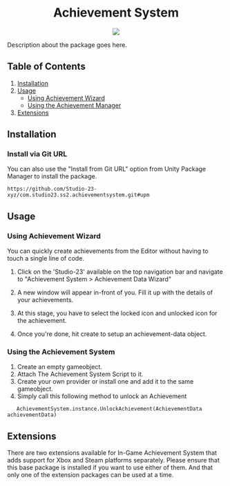 <h1 align="center">Achievement System</h1>
<p align="center">
<a href="https://openupm.com/packages/com.studio23.ss2.achievementsystem/"><img src="https://img.shields.io/npm/v/com.studio23.ss2.achievementsystem?label=openupm&amp;registry_uri=https://package.openupm.com" /></a>
</p>

Description about the package goes here. 

## Table of Contents

1. [Installation](#installation)
2. [Usage](#usage)
   - [Using Achievement Wizard](#Using-Achievement-Wizard)
   - [Using the Achievement Manager](#Using-the-Achievement-Manager)
3. [Extensions](#Extensions)

## Installation

### Install via Git URL

You can also use the "Install from Git URL" option from Unity Package Manager to install the package.
```
https://github.com/Studio-23-xyz/com.studio23.ss2.achievementsystem.git#upm
```

## Usage

### Using Achievement Wizard

You can quickly create achievements from the Editor without having to touch a single line of code. 

1. Click on the 'Studio-23' available on the top navigation bar and navigate to "Achievement System > Achievement Data Wizard"

2. A new window will appear in-front of you. Fill it up with the details of your achievements. 

3. At this stage, you have to select the locked icon and unlocked icon for the achievement. 

4. Once you're done, hit create to setup an achievement-data object.

### Using the Achievement System

1. Create an empty gameobject. 
2. Attach The Achievement System Script to it. 
3. Create your own provider or install one and add it to the same gameobject.
4. Simply call this following method to unlock an Achievement

```Csharp
   AchievementSystem.instance.UnlockAchievement(AchievementData achievementData)
```


## Extensions

There are two extensions available for In-Game Achievement System that adds support for Xbox and Steam platforms separately. Please ensure that this base package is installed if you want to use either of them. And that only one of the extension packages can be used at a time. 